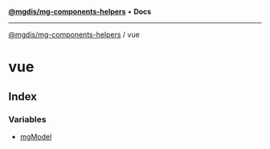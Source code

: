 [**@mgdis/mg-components-helpers**](../README.md) • **Docs**

***

[@mgdis/mg-components-helpers](../README.md) / vue

# vue

## Index

### Variables

- [mgModel](variables/mgModel.md)
